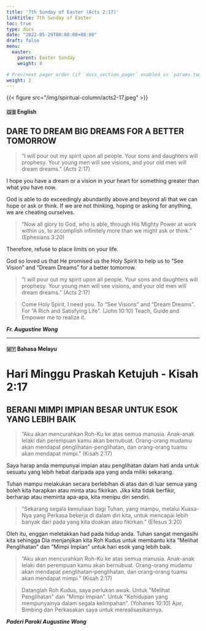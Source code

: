 ```yaml
---
title: '7th Sunday of Easter (Acts 2:17)'
linktitle: 7th Sunday of Easter
toc: true
type: docs
date: "2022-05-29T00:00:00+08:00"
draft: false
menu:
  easter:
    parent: Easter Sunday
    weight: 8

# Prev/next pager order (if `docs_section_pager` enabled in `params.toml`)
weight: 2
---
```

{{< figure src="/img/spiritual-column/acts2-17.jpeg" >}}

#### :gb: __English__

## DARE TO DREAM BIG DREAMS FOR A BETTER TOMORROW

> “I will pour out my spirit upon all people. Your sons and daughters will prophesy. Your young men will see visions, and your old men will dream dreams.” (Acts 2:17)

I hope you have a dream or a vision in your heart for something greater than what you have now.

God is able to do exceedingly abundantly above and beyond all that we can hope or ask or think. If we are not thinking, hoping or asking for anything, we are cheating ourselves.

> “Now all glory to God, who is able, through His Mighty Power at work within us, to accomplish infinitely more than we might ask or think.” (Ephesians 3:20)

Therefore, refuse to place limits on your life.

God so loved us that He promised us the Holy Spirit to help us to “See Vision” and “Dream Dreams” for a better tomorrow.

> “I will pour out my spirit upon all people. Your sons and daughters will prophesy. Your young men will see visions, and your old men will dream dreams.” (Acts 2:17)

> Come Holy Spirit, I need you.
To “See Visions” and “Dream Dreams”.
For “A Rich and Satisfying Life”. (John 10:10)
Teach, Guide and Empower me to realize it.

___Fr. Augustine Wong___

---

#### :malaysia: __Bahasa Melayu__

# Hari Minggu Praskah Ketujuh - Kisah 2:17

## BERANI MIMPI IMPIAN BESAR UNTUK ESOK YANG LEBIH BAIK

> “Aku akan mencurahkan Roh-Ku ke atas semua manusia. Anak-anak lelaki dan perempuan kamu akan bernubuat. Orang-orang mudamu akan mendapat penglihatan-penglihatan, dan orang-orang tuamu akan mendapat mimpi.” (Kisah 2:17)

Saya harap anda mempunyai impian atau penglihatan dalam hati anda untuk sesuatu yang lebih hebat daripada apa yang anda miliki sekarang.

Tuhan mampu melakukan secara berlebihan di atas dan di luar semua yang boleh kita harapkan atau minta atau fikirkan. Jika kita tidak berfikir, berharap atau meminta apa-apa, kita menipu diri sendiri.

> “Sekarang segala kemuliaan bagi Tuhan, yang mampu, melalui Kuasa-Nya yang Perkasa bekerja di dalam diri kita, untuk mencapai lebih banyak dari pada yang kita doakan atau fikirkan.” (Efesus 3:20)

Oleh itu, enggan meletakkan had pada hidup anda.
Tuhan sangat mengasihi kita sehingga Dia menjanjikan kita Roh Kudus untuk membantu kita "Melihat Penglihatan" dan "Mimpi Impian" untuk hari esok yang lebih baik.

> “Aku akan mencurahkan Roh-Ku ke atas semua manusia. Anak-anak lelaki dan perempuan kamu akan bernubuat. Orang-orang mudamu akan mendapat penglihatan-penglihatan, dan orang-orang tuamu akan mendapat mimpi.” (Kisah 2:17)

> Datanglah Roh Kudus, saya perlukan awak.
Untuk "Melihat Penglihatan" dan "Mimpi Impian".
Untuk "Kehidupan yang mempunyainya dalam segala kelimpahan". (Yohanes 10:10)
Ajar, Bimbing dan Perkasakan saya untuk merealisasikannya.

___Paderi Paroki  Augustine Wong___
